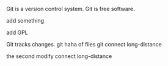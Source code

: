 Git is a version control system.
Git is free software.


add something

add GPL


Git tracks changes.
git haha  of files
git  connect long-distance

the second modify connect long-distance
